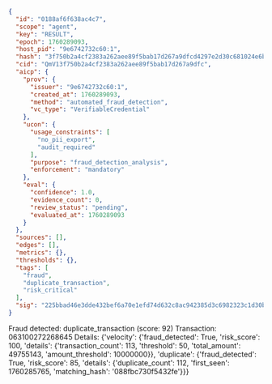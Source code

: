 ```json
{
  "id": "0188af6f638ac4c7",
  "scope": "agent",
  "key": "RESULT",
  "epoch": 1760289093,
  "host_pid": "9e6742732c60:1",
  "hash": "3f750b2a4cf2383a262aee89f5bab17d267a9dfcd4297e2d30c681024e6b45dc",
  "cid": "QmV13f750b2a4cf2383a262aee89f5bab17d267a9dfc",
  "aicp": {
    "prov": {
      "issuer": "9e6742732c60:1",
      "created_at": 1760289093,
      "method": "automated_fraud_detection",
      "vc_type": "VerifiableCredential"
    },
    "ucon": {
      "usage_constraints": [
        "no_pii_export",
        "audit_required"
      ],
      "purpose": "fraud_detection_analysis",
      "enforcement": "mandatory"
    },
    "eval": {
      "confidence": 1.0,
      "evidence_count": 0,
      "review_status": "pending",
      "evaluated_at": 1760289093
    }
  },
  "sources": [],
  "edges": [],
  "metrics": {},
  "thresholds": {},
  "tags": [
    "fraud",
    "duplicate_transaction",
    "risk_critical"
  ],
  "sig": "225bbad46e3dde432bef6a70e1efd74d632c8ac942385d3c6982323c1d30b9a0"
}
```

Fraud detected: duplicate_transaction (score: 92)
Transaction: 063100272268645
Details: {'velocity': {'fraud_detected': True, 'risk_score': 100, 'details': {'transaction_count': 113, 'threshold': 50, 'total_amount': 49755143, 'amount_threshold': 10000000}}, 'duplicate': {'fraud_detected': True, 'risk_score': 85, 'details': {'duplicate_count': 112, 'first_seen': 1760285765, 'matching_hash': '088fbc730f5432fe'}}}